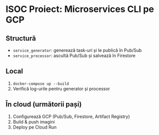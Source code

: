 
# ISOC Proiect: Microservices CLI pe GCP

## Structură
- `service_generator`: generează task-uri și le publică în Pub/Sub
- `service_processor`: ascultă Pub/Sub și salvează în Firestore

## Local
1. `docker-compose up --build`
2. Verifică log-urile pentru generator și processor

## În cloud (următorii pași)
1. Configurează GCP (Pub/Sub, Firestore, Artifact Registry)
2. Build & push imagini
3. Deploy pe Cloud Run
